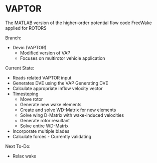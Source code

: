 # VAPTOR
The MATLAB version of the higher-order potential flow code FreeWake applied for ROTORS

Branch:
- Devin (VAPTOR)
    - Modified version of VAP 
    - Focuses on multirotor vehicle application

Current State:
- Reads related VAPTOR input
- Generates DVE using the VAP Generating DVE
- Calculate appropriate inflow velocity vector
- Timesteping
    - Move rotor
    - Generate new wake elements
	- Create and solve WD-Matrix for new elements
	- Solve wing D-Matrix with wake-induced velocities
    - Generate rotor resultant
	- Solve entire WD-Matrix
- Incorporate multiple blades
- Calculate forces - Currently validating

Next To-Do:
- Relax wake